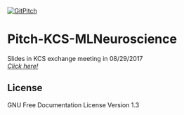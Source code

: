 [![GitPitch](https://gitpitch.com/assets/badge.svg)](https://gitpitch.com/TRSasasusu/Pitch-KCS-MLNeuroscience/master)
# Pitch-KCS-MLNeuroscience
Slides in KCS exchange meeting in 08/29/2017  
*[Click here!](https://gitpitch.com/TRSasasusu/Pitch-KCS-MLNeuroscience)*  
## License
GNU Free Documentation License Version 1.3
